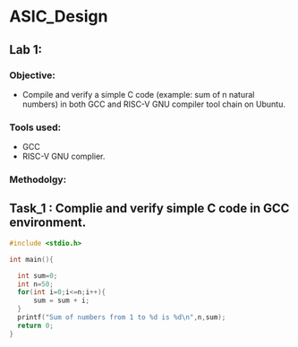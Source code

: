 # ASIC_Design
## Lab 1:
### Objective:
  - Compile and verify a simple C code (example: sum of n natural numbers) in both GCC and RISC-V GNU compiler tool chain on Ubuntu.
### Tools used:
  - GCC
  - RISC-V GNU complier.
### Methodolgy:
  ## Task_1 : Complie and verify simple C code in GCC environment.
  ```c
#include <stdio.h>

int main(){

	int sum=0;
	int n=50;
	for(int i=0;i<=n;i++){
		sum = sum + i;
	}
	printf("Sum of numbers from 1 to %d is %d\n",n,sum);
	return 0;
}

  
